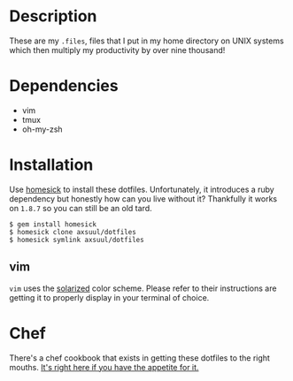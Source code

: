 # Description
These are my `.files`, files that I put in my home directory on UNIX systems which then multiply my productivity by over nine thousand!

# Dependencies
- vim
- tmux
- oh-my-zsh

# Installation
Use [homesick](https://github.com/technicalpickles/homesick) to install these dotfiles. Unfortunately, it introduces a ruby dependency but honestly how can you live without it? Thankfully it works on `1.8.7` so you can still be an old tard.

    $ gem install homesick
    $ homesick clone axsuul/dotfiles
    $ homesick symlink axsuul/dotfiles

## vim
`vim` uses the [solarized](https://github.com/altercation/solarized) color scheme. Please refer to their instructions are getting it to properly display in your terminal of choice.

# Chef
There's a chef cookbook that exists in getting these dotfiles to the right mouths. [It's right here if you have the appetite for it.](https://github.com/axsuul/cookbook-dotfiles)